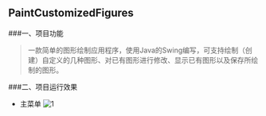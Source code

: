 ## PaintCustomizedFigures

###一、项目功能
> 一款简单的图形绘制应用程序，使用Java的Swing编写，可支持绘制（创建）自定义的几种图形、对已有图形进行修改、显示已有图形以及保存所绘制的图形。

###二、项目运行效果
* 主菜单
![1](https://github.com/Yuziquan/PaintCustomizedFigures/blob/master/Screenshots/menu.PNG)


